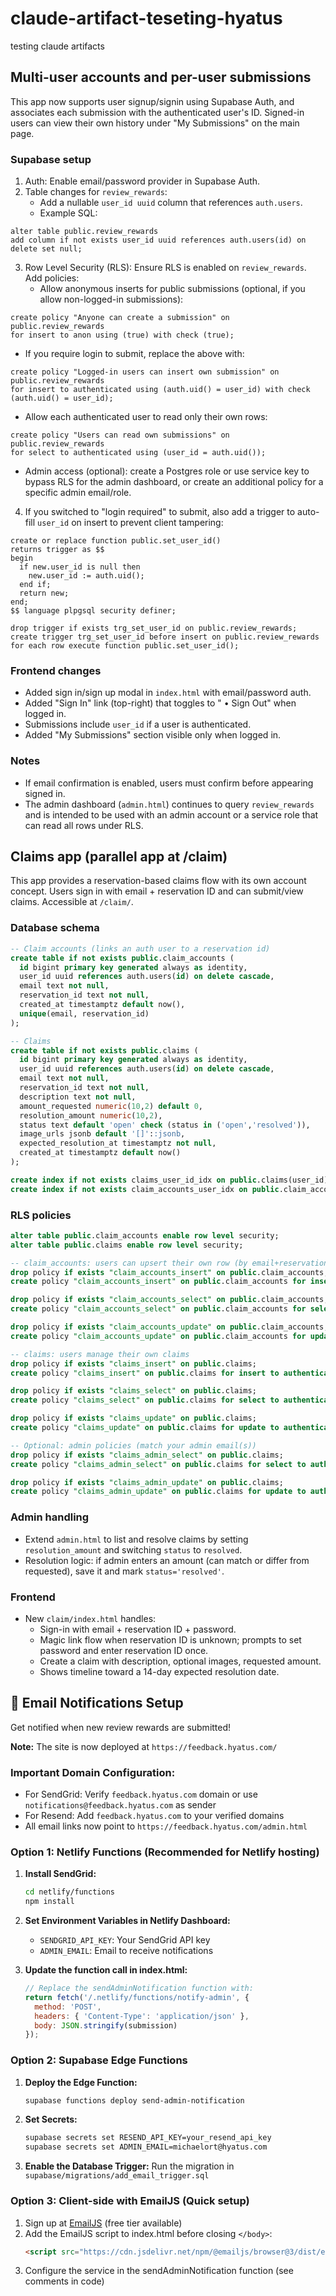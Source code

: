 # claude-artifact-teseting-hyatus
testing claude artifacts

## Multi-user accounts and per-user submissions

This app now supports user signup/signin using Supabase Auth, and associates each submission with the authenticated user's ID. Signed-in users can view their own history under "My Submissions" on the main page.

### Supabase setup

1. Auth: Enable email/password provider in Supabase Auth.
2. Table changes for `review_rewards`:
   - Add a nullable `user_id uuid` column that references `auth.users`.
   - Example SQL:
```
alter table public.review_rewards
add column if not exists user_id uuid references auth.users(id) on delete set null;
```
3. Row Level Security (RLS): Ensure RLS is enabled on `review_rewards`. Add policies:
   - Allow anonymous inserts for public submissions (optional, if you allow non-logged-in submissions):
```
create policy "Anyone can create a submission" on public.review_rewards
for insert to anon using (true) with check (true);
```
   - If you require login to submit, replace the above with:
```
create policy "Logged-in users can insert own submission" on public.review_rewards
for insert to authenticated using (auth.uid() = user_id) with check (auth.uid() = user_id);
```
   - Allow each authenticated user to read only their own rows:
```
create policy "Users can read own submissions" on public.review_rewards
for select to authenticated using (user_id = auth.uid());
```
   - Admin access (optional): create a Postgres role or use service key to bypass RLS for the admin dashboard, or create an additional policy for a specific admin email/role.

4. If you switched to "login required" to submit, also add a trigger to auto-fill `user_id` on insert to prevent client tampering:
```
create or replace function public.set_user_id()
returns trigger as $$
begin
  if new.user_id is null then
    new.user_id := auth.uid();
  end if;
  return new;
end;
$$ language plpgsql security definer;

drop trigger if exists trg_set_user_id on public.review_rewards;
create trigger trg_set_user_id before insert on public.review_rewards
for each row execute function public.set_user_id();
```

### Frontend changes

- Added sign in/sign up modal in `index.html` with email/password auth.
- Added "Sign In" link (top-right) that toggles to "<email> • Sign Out" when logged in.
- Submissions include `user_id` if a user is authenticated.
- Added "My Submissions" section visible only when logged in.

### Notes

- If email confirmation is enabled, users must confirm before appearing signed in.
- The admin dashboard (`admin.html`) continues to query `review_rewards` and is intended to be used with an admin account or a service role that can read all rows under RLS.

## Claims app (parallel app at /claim)

This app provides a reservation-based claims flow with its own account concept. Users sign in with email + reservation ID and can submit/view claims. Accessible at `/claim/`.

### Database schema

```sql
-- Claim accounts (links an auth user to a reservation id)
create table if not exists public.claim_accounts (
  id bigint primary key generated always as identity,
  user_id uuid references auth.users(id) on delete cascade,
  email text not null,
  reservation_id text not null,
  created_at timestamptz default now(),
  unique(email, reservation_id)
);

-- Claims
create table if not exists public.claims (
  id bigint primary key generated always as identity,
  user_id uuid references auth.users(id) on delete cascade,
  email text not null,
  reservation_id text not null,
  description text not null,
  amount_requested numeric(10,2) default 0,
  resolution_amount numeric(10,2),
  status text default 'open' check (status in ('open','resolved')),
  image_urls jsonb default '[]'::jsonb,
  expected_resolution_at timestamptz not null,
  created_at timestamptz default now()
);

create index if not exists claims_user_id_idx on public.claims(user_id);
create index if not exists claim_accounts_user_idx on public.claim_accounts(user_id);
```

### RLS policies

```sql
alter table public.claim_accounts enable row level security;
alter table public.claims enable row level security;

-- claim_accounts: users can upsert their own row (by email+reservation)
drop policy if exists "claim_accounts_insert" on public.claim_accounts;
create policy "claim_accounts_insert" on public.claim_accounts for insert to authenticated with check (auth.uid() = user_id);

drop policy if exists "claim_accounts_select" on public.claim_accounts;
create policy "claim_accounts_select" on public.claim_accounts for select to authenticated using (auth.uid() = user_id);

drop policy if exists "claim_accounts_update" on public.claim_accounts;
create policy "claim_accounts_update" on public.claim_accounts for update to authenticated using (auth.uid() = user_id) with check (auth.uid() = user_id);

-- claims: users manage their own claims
drop policy if exists "claims_insert" on public.claims;
create policy "claims_insert" on public.claims for insert to authenticated with check (auth.uid() = user_id);

drop policy if exists "claims_select" on public.claims;
create policy "claims_select" on public.claims for select to authenticated using (auth.uid() = user_id);

drop policy if exists "claims_update" on public.claims;
create policy "claims_update" on public.claims for update to authenticated using (auth.uid() = user_id) with check (auth.uid() = user_id);

-- Optional: admin policies (match your admin email(s))
drop policy if exists "claims_admin_select" on public.claims;
create policy "claims_admin_select" on public.claims for select to authenticated using (auth.jwt() ->> 'email' = any (array['michaelort@hyatus.com']));

drop policy if exists "claims_admin_update" on public.claims;
create policy "claims_admin_update" on public.claims for update to authenticated using (auth.jwt() ->> 'email' = any (array['michaelort@hyatus.com'])) with check (auth.jwt() ->> 'email' = any (array['michaelort@hyatus.com']));
```

### Admin handling

- Extend `admin.html` to list and resolve claims by setting `resolution_amount` and switching `status` to `resolved`.
- Resolution logic: if admin enters an amount (can match or differ from requested), save it and mark `status='resolved'`.

### Frontend

- New `claim/index.html` handles:
  - Sign-in with email + reservation ID + password.
  - Magic link flow when reservation ID is unknown; prompts to set password and enter reservation ID once.
  - Create a claim with description, optional images, requested amount.
  - Shows timeline toward a 14-day expected resolution date.

## 📧 Email Notifications Setup

Get notified when new review rewards are submitted!

**Note:** The site is now deployed at `https://feedback.hyatus.com/`

### Important Domain Configuration:
- For SendGrid: Verify `feedback.hyatus.com` domain or use `notifications@feedback.hyatus.com` as sender
- For Resend: Add `feedback.hyatus.com` to your verified domains
- All email links now point to `https://feedback.hyatus.com/admin.html`

### Option 1: Netlify Functions (Recommended for Netlify hosting)

1. **Install SendGrid:**
   ```bash
   cd netlify/functions
   npm install
   ```

2. **Set Environment Variables in Netlify Dashboard:**
   - `SENDGRID_API_KEY`: Your SendGrid API key
   - `ADMIN_EMAIL`: Email to receive notifications

3. **Update the function call in index.html:**
   ```javascript
   // Replace the sendAdminNotification function with:
   return fetch('/.netlify/functions/notify-admin', {
     method: 'POST',
     headers: { 'Content-Type': 'application/json' },
     body: JSON.stringify(submission)
   });
   ```

### Option 2: Supabase Edge Functions

1. **Deploy the Edge Function:**
   ```bash
   supabase functions deploy send-admin-notification
   ```

2. **Set Secrets:**
   ```bash
   supabase secrets set RESEND_API_KEY=your_resend_api_key
   supabase secrets set ADMIN_EMAIL=michaelort@hyatus.com
   ```

3. **Enable the Database Trigger:**
   Run the migration in `supabase/migrations/add_email_trigger.sql`

### Option 3: Client-side with EmailJS (Quick setup)

1. Sign up at [EmailJS](https://www.emailjs.com) (free tier available)
2. Add the EmailJS script to index.html before closing `</body>`:
   ```html
   <script src="https://cdn.jsdelivr.net/npm/@emailjs/browser@3/dist/email.min.js"></script>
   ```
3. Configure the service in the sendAdminNotification function (see comments in code)
